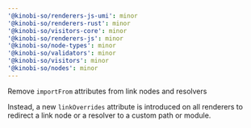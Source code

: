 ```yaml
---
'@kinobi-so/renderers-js-umi': minor
'@kinobi-so/renderers-rust': minor
'@kinobi-so/visitors-core': minor
'@kinobi-so/renderers-js': minor
'@kinobi-so/node-types': minor
'@kinobi-so/validators': minor
'@kinobi-so/visitors': minor
'@kinobi-so/nodes': minor
---
```


Remove `importFrom` attributes from link nodes and resolvers

Instead, a new `linkOverrides` attribute is introduced on all renderers to redirect a link node or a resolver to a custom path or module.